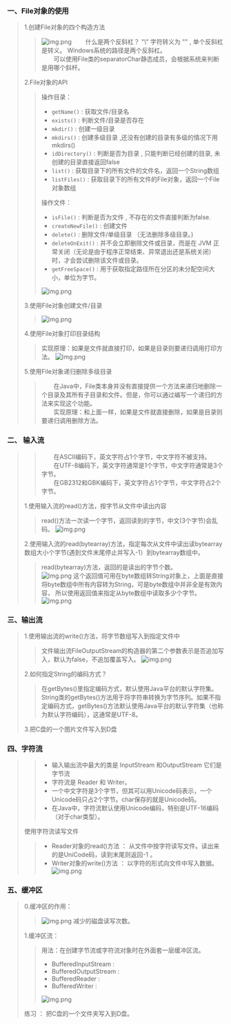 ### 一、File对象的使用
> 1.创建File对象的四个构造方法
> > ![img.png](./img/img_2.png)
> >&emsp;&emsp;什么是两个反斜杠？ "\\" 字符转义为 "\" , 单个反斜杠是转义。 Windows系统的路径是两个反斜杠。
> ><br>&emsp;&emsp;可以使用File类的separatorChar静态成员，会根据系统来判断是用哪个斜杆。
> 
> 2.File对象的API
> > 操作目录：
> > * `getName()` : 获取文件/目录名
> > * `exists()` : 判断文件/目录是否存在
> > * `mkdir()` : 创建一级目录
> > * `mkdirs()` : 创建多级目录 ,还没有创建的目录有多级的情况下用mkdirs()
> > * `idDirectory()` : 判断是否为目录 , 只能判断已经创建的目录, 未创建的目录直接返回false
> > * `list()` : 获取目录下的所有文件的文件名，返回一个String数组
> > * `listFiles()` : 获取目录下的所有文件的File对象，返回一个File对象数组
> >
> > 操作文件：
> > * `isFile()` : 判断是否为文件 , 不存在的文件直接判断为false.
> > * `createNewFile()` : 创建文件
> > * `delete()` : 删除文件/单级目录 （无法删除多级目录。)
> > * `deleteOnExit()` : 并不会立即删除文件或目录，而是在 JVM 正常关闭（无论是由于程序正常结束、异常退出还是系统关闭）时，才会尝试删除该文件或目录。
> > * `getFreeSpace()`  : 用于获取指定路径所在分区的未分配空间大小，单位为字节。
> >
> > ![img.png](./img/img_1.png)
> 
> 3.使用File对象创建文件/目录
> > ![img.png](./img/img.png)
> 
> 4.使用File对象打印目录结构
> > 实现原理：如果是文件就直接打印，如果是目录则要递归调用打印方法。
> > ![img.png](./img/img_3.png)
> 
> 5.使用File对象递归删除多级目录
> >&emsp;&emsp;在Java中，File类本身并没有直接提供一个方法来递归地删除一个目录及其所有子目录和文件。但是，你可以通过编写一个递归的方法来实现这个功能。
> ><br>&emsp;&emsp;实现原理：和上面一样，如果是文件就直接删除，如果是目录则要递归调用删除方法。

### 二、 输入流
>> &emsp;&emsp;在ASCII编码下，英文字符占1个字节，中文字符不被支持。<br>
>> &emsp;&emsp;在UTF-8编码下，英文字符通常是1个字节，中文字符通常是3个字节。<br>
>> &emsp;&emsp;在GB2312和GBK编码下，英文字符占1个字节，中文字符占2个字节。<br>
> 
> 1.使用输入流的read()方法，按字节从文件中读出内容
>> read()方法一次读一个字节，返回读到的字节，中文(3个字节)会乱码。
>> ![img.png](./img/img_4.png)
> 
> 2.使用输入流的read(bytearray)方法，指定每次从文件中读出读bytearray数组大小个字节(遇到文件末尾停止并写入-1）到bytearray数组中。
>> read(bytearray)方法，返回的是读出的字节个数。<br>
>> ![img.png](./img/img_5.png)
>> 这个返回值可用在byte数组转String对象上，上面是直接将byte数组中所有内容转为String，可是byte数组中并非全是有效内容，
>> 所以使用返回值来指定从byte数组中读取多少个字节。
>>![img.png](./img/img_6.png)
> 
### 三、输出流
> 1.使用输出流的write()方法，将字节数组写入到指定文件中
>>  文件输出流FileOutputStream的构造器的第二个参数表示是否追加写入，默认为false，不追加覆盖写入。
>> ![img.png](./img/img_7.png) 
> 
> 2.如何指定String的编码方式？<br>
> > 在getBytes()里指定编码方式，默认使用Java平台的默认字符集。
> > String类的getBytes()方法用于将字符串转换为字节序列。如果不指定编码方式，getBytes()方法默认使用Java平台的默认字符集（也称为默认字符编码），这通常是UTF-8。
> 
> 3.把C盘的一个图片文件写入到D盘

### 四、字符流
> > * 输入输出流中最大的类是 InputStream 和OutputStream 它们是字节流
> > * 字符流是 Reader 和 Writer。
> > * 一个中文字符是3个字节，但其可以用Unicode码表示，一个Unicode码只占2个字节。char保存的就是Unicode码。
> > * 在Java中，字符流默认使用Unicode编码，特别是UTF-16编码（对于char类型）。
> 
> 使用字符流读写文件
> > * Reader对象的read()方法 ： 从文件中按字符读写文件。读出来的是UniCode码，读到末尾则返回-1 。
> > * Writer对象的write()方法 ： 以字符的形式向文件中写入数据。
> > ![img.png](./img/img_8.png)

### 五、缓冲区
> 0.缓冲区的作用：
> >![img.png](./img/img_10.png)
> > 减少的磁盘读写次数。
> 
> 1.缓冲区流：
> > 用法：在创建字节流或字符流对象时在外面套一层缓冲区流。
> > * BufferedInputStream : 
> > * BufferedOutputStream :
> > * BufferedReader : 
> > * BufferedWriter : 
> >
> > ![img.png](./img/img_9.png) 
> 
> 练习 ： 把C盘的一个文件夹写入到D盘。
